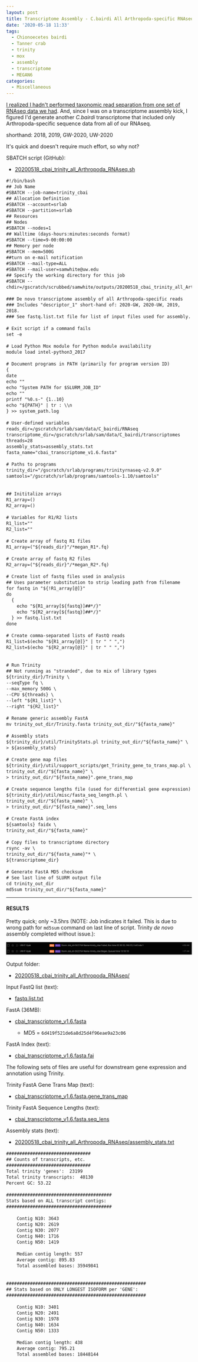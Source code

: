 ```yaml
---
layout: post
title: Transcriptome Assembly - C.bairdi All Arthropoda-specific RNAseq Data with Trinity on Mox
date: '2020-05-18 11:33'
tags:
  - Chionoecetes bairdi
  - Tanner crab
  - trinity
  - mox
  - assembly
  - transcriptome
  - MEGAN6
categories:
  - Miscellaneous
---
```

[I realized I hadn't performed taxonomic read separation from one set of RNAseq data we had](https://robertslab.github.io/sams-notebook/2020/05/18/Data-Wrangling-Arthropoda-and-Alveolata-D26-Pool-RNAseq-FastQ-Extractions.html). And, since I was on a transcriptome assembly kick, I figured I'd generate another _C.bairdi_ transcriptome that included only Arthropoda-specific sequence data from all of our RNAseq.  

shorthand: 2018, 2019, GW-2020, UW-2020

It's quick and doesn't require much effort, so why not?

SBATCH script (GitHub):

- [20200518_cbai_trinity_all_Arthropoda_RNAseq.sh](https://github.com/RobertsLab/sams-notebook/blob/master/sbatch_scripts/20200518_cbai_trinity_all_Arthropoda_RNAseq.sh)

```shell
#!/bin/bash
## Job Name
#SBATCH --job-name=trinity_cbai
## Allocation Definition
#SBATCH --account=srlab
#SBATCH --partition=srlab
## Resources
## Nodes
#SBATCH --nodes=1
## Walltime (days-hours:minutes:seconds format)
#SBATCH --time=9-00:00:00
## Memory per node
#SBATCH --mem=500G
##turn on e-mail notification
#SBATCH --mail-type=ALL
#SBATCH --mail-user=samwhite@uw.edu
## Specify the working directory for this job
#SBATCH --chdir=/gscratch/scrubbed/samwhite/outputs/20200518_cbai_trinity_all_Arthropoda_RNAseq

### De novo transcriptome assembly of all Arthropoda-specific reads
### Includes "descriptor_1" short-hand of: 2020-GW, 2020-UW, 2019, 2018.
### See fastq.list.txt file for list of input files used for assembly.

# Exit script if a command fails
set -e

# Load Python Mox module for Python module availability
module load intel-python3_2017

# Document programs in PATH (primarily for program version ID)
{
date
echo ""
echo "System PATH for $SLURM_JOB_ID"
echo ""
printf "%0.s-" {1..10}
echo "${PATH}" | tr : \\n
} >> system_path.log

# User-defined variables
reads_dir=/gscratch/srlab/sam/data/C_bairdi/RNAseq
transcriptome_dir=/gscratch/srlab/sam/data/C_bairdi/transcriptomes
threads=28
assembly_stats=assembly_stats.txt
fasta_name="cbai_transcriptome_v1.6.fasta"

# Paths to programs
trinity_dir="/gscratch/srlab/programs/trinityrnaseq-v2.9.0"
samtools="/gscratch/srlab/programs/samtools-1.10/samtools"


## Inititalize arrays
R1_array=()
R2_array=()

# Variables for R1/R2 lists
R1_list=""
R2_list=""

# Create array of fastq R1 files
R1_array=("${reads_dir}"/*megan_R1*.fq)

# Create array of fastq R2 files
R2_array=("${reads_dir}"/*megan_R2*.fq)

# Create list of fastq files used in analysis
## Uses parameter substitution to strip leading path from filename
for fastq in "${!R1_array[@]}"
do
  {
    echo "${R1_array[${fastq}]##*/}"
    echo "${R2_array[${fastq}]##*/}"
  } >> fastq.list.txt
done

# Create comma-separated lists of FastQ reads
R1_list=$(echo "${R1_array[@]}" | tr " " ",")
R2_list=$(echo "${R2_array[@]}" | tr " " ",")


# Run Trinity
## Not running as "stranded", due to mix of library types
${trinity_dir}/Trinity \
--seqType fq \
--max_memory 500G \
--CPU ${threads} \
--left "${R1_list}" \
--right "${R2_list}"

# Rename generic assembly FastA
mv trinity_out_dir/Trinity.fasta trinity_out_dir/"${fasta_name}"

# Assembly stats
${trinity_dir}/util/TrinityStats.pl trinity_out_dir/"${fasta_name}" \
> ${assembly_stats}

# Create gene map files
${trinity_dir}/util/support_scripts/get_Trinity_gene_to_trans_map.pl \
trinity_out_dir/"${fasta_name}" \
> trinity_out_dir/"${fasta_name}".gene_trans_map

# Create sequence lengths file (used for differential gene expression)
${trinity_dir}/util/misc/fasta_seq_length.pl \
trinity_out_dir/"${fasta_name}" \
> trinity_out_dir/"${fasta_name}".seq_lens

# Create FastA index
${samtools} faidx \
trinity_out_dir/"${fasta_name}"

# Copy files to transcriptome directory
rsync -av \
trinity_out_dir/"${fasta_name}"* \
${transcriptome_dir}

# Generate FastA MD5 checksum
# See last line of SLURM output file
cd trinity_out_dir
md5sum trinity_out_dir/"${fasta_name}"
```

---

#### RESULTS

Pretty quick; only ~3.5hrs (NOTE: Job indicates it failed. This is due to wrong path for `md5sum` command on last line of script. Trinity _de novo_ assembly completed without issue.):

![Trinity all Arthropoda-specific RNAseq runtime](https://github.com/RobertsLab/sams-notebook/blob/master/images/screencaps/20200518_cbai_trinity_all_Arthropoda_RNAseq_runtime.png?raw=true)


Output folder:

- [20200518_cbai_trinity_all_Arthropoda_RNAseq/](https://gannet.fish.washington.edu/Atumefaciens/20200518_cbai_trinity_all_Arthropoda_RNAseq/)

Input FastQ list (text):

- [fastq.list.txt](https://gannet.fish.washington.edu/Atumefaciens/20200518_cbai_trinity_all_Arthropoda_RNAseq/fastq.list.txt)

FastA (36MB):

- [cbai_transcriptome_v1.6.fasta](https://gannet.fish.washington.edu/Atumefaciens/20200518_cbai_trinity_all_Arthropoda_RNAseq/trinity_out_dir/cbai_transcriptome_v1.6.fasta)

  - MD5 = `6d419f521de6a8d25d4f96eae9a23c06`

FastA Index (text):

- [cbai_transcriptome_v1.6.fasta.fai](https://gannet.fish.washington.edu/Atumefaciens/20200518_cbai_trinity_all_Arthropoda_RNAseq/trinity_out_dir/cbai_transcriptome_v1.6.fasta.fai)

The following sets of files are useful for downstream gene expression and annotation using Trinity.

Trinity FastA Gene Trans Map (text):

- [cbai_transcriptome_v1.6.fasta.gene_trans_map](https://gannet.fish.washington.edu/Atumefaciens/20200518_cbai_trinity_all_Arthropoda_RNAseq/trinity_out_dir/cbai_transcriptome_v1.6.fasta.gene_trans_map)

Trinity FastA Sequence Lengths (text):

- [cbai_transcriptome_v1.6.fasta.seq_lens](https://gannet.fish.washington.edu/Atumefaciens/20200518_cbai_trinity_all_Arthropoda_RNAseq/trinity_out_dir/cbai_transcriptome_v1.6.fasta.seq_lens)


Assembly stats (text):

- [20200518_cbai_trinity_all_Arthropoda_RNAseq/assembly_stats.txt](https://gannet.fish.washington.edu/Atumefaciens/20200518_cbai_trinity_all_Arthropoda_RNAseq/assembly_stats.txt)

```
################################
## Counts of transcripts, etc.
################################
Total trinity 'genes':	23199
Total trinity transcripts:	40130
Percent GC: 53.22

########################################
Stats based on ALL transcript contigs:
########################################

	Contig N10: 3643
	Contig N20: 2619
	Contig N30: 2077
	Contig N40: 1716
	Contig N50: 1419

	Median contig length: 557
	Average contig: 895.83
	Total assembled bases: 35949841


#####################################################
## Stats based on ONLY LONGEST ISOFORM per 'GENE':
#####################################################

	Contig N10: 3401
	Contig N20: 2491
	Contig N30: 1978
	Contig N40: 1634
	Contig N50: 1333

	Median contig length: 438
	Average contig: 795.21
	Total assembled bases: 18448144
  ```
